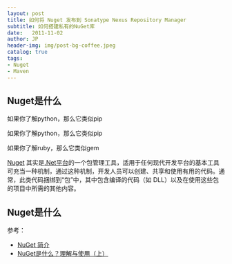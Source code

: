 ```yaml
---
layout: post
title: 如何将 Nuget 发布到 Sonatype Nexus Repository Manager 
subtitle: 如何搭建私有的NuGet库
date:   2011-11-02
author: JP
header-img: img/post-bg-coffee.jpeg
catalog: true
tags:
- Nuget
- Maven
---
```


## Nuget是什么

如果你了解python，那么它类似pip

如果你了解python，那么它类似pip

如果你了解ruby，那么它类似gem

[Nuget](https://docs.microsoft.com/zh-cn/nuget/what-is-nuget) 其实是[.Net平台](https://dotnet.microsoft.com/)的一个包管理工具，适用于任何现代开发平台的基本工具可充当一种机制，通过这种机制，开发人员可以创建、共享和使用有用的代码。通常，此类代码捆绑到“包”中，其中包含编译的代码（如 DLL）以及在使用这些包的项目中所需的其他内容。

## Nuget是什么






参考：

- [NuGet 简介](https://docs.microsoft.com/zh-cn/nuget/what-is-nuget)
- [NuGet是什么？理解与使用（上）](https://zhuanlan.zhihu.com/p/36207092)